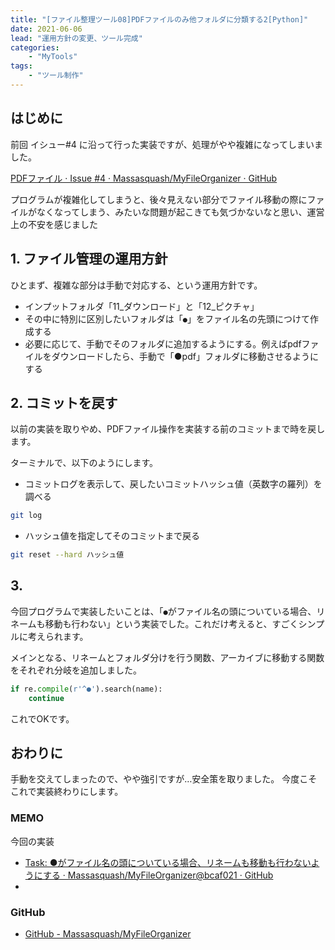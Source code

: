 ```yaml
---
title: "[ファイル整理ツール08]PDFファイルのみ他フォルダに分類する2[Python]"
date: 2021-06-06
lead: "運用方針の変更、ツール完成"
categories: 
    - "MyTools"
tags: 
    - "ツール制作"
---
```


## はじめに
前回 イシュー#4 に沿って行った実装ですが、処理がやや複雑になってしまいました。  

[PDFファイル · Issue #4 · Massasquash/MyFileOrganizer · GitHub](https://github.com/Massasquash/MyFileOrganizer/issues/4)

プログラムが複雑化してしまうと、後々見えない部分でファイル移動の際にファイルがなくなってしまう、みたいな問題が起こきても気づかないなと思い、運営上の不安を感じました


## 1. ファイル管理の運用方針
ひとまず、複雑な部分は手動で対応する、という運用方針です。

- インプットフォルダ「11_ダウンロード」と「12_ピクチャ」
- その中に特別に区別したいフォルダは「`●`」をファイル名の先頭につけて作成する
- 必要に応じて、手動でそのフォルダに追加するようにする。例えばpdfファイルをダウンロードしたら、手動で「●pdf」フォルダに移動させるようにする


## 2. コミットを戻す
以前の実装を取りやめ、PDFファイル操作を実装する前のコミットまで時を戻します。

ターミナルで、以下のようにします。

- コミットログを表示して、戻したいコミットハッシュ値（英数字の羅列）を調べる
```bash
git log
```

- ハッシュ値を指定してそのコミットまで戻る
```bash
git reset --hard ハッシュ値
```

## 3.
今回プログラムで実装したいことは、「`●`がファイル名の頭についている場合、リネームも移動も行わない」という実装でした。これだけ考えると、すごくシンプルに考えられます。

メインとなる、リネームとフォルダ分けを行う関数、アーカイブに移動する関数をそれぞれ分岐を追加しました。

```python
if re.compile(r'^●').search(name):
    continue
```

これでOKです。

## おわりに
手動を交えてしまったので、やや強引ですが…安全策を取りました。
今度こそこれで実装終わりにします。

### MEMO
今回の実装
- [Task: ●がファイル名の頭についている場合、リネームも移動も行わないようにする · Massasquash/MyFileOrganizer@bcaf021 · GitHub](https://github.com/Massasquash/MyFileOrganizer/commit/bcaf021855bb557cde3bff0c01c9314255902a86)
- 
### GitHub
- [GitHub - Massasquash/MyFileOrganizer](https://github.com/Massasquash/MyFileOrganizer)
